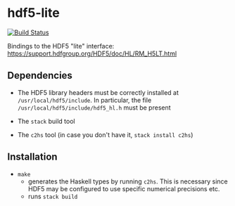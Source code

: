 # hdf5-lite

[![Build Status](https://travis-ci.org/ocramz/hdf5-lite.png)](https://travis-ci.org/ocramz/hdf5-lite)

Bindings to the HDF5 "lite" interface: https://support.hdfgroup.org/HDF5/doc/HL/RM_H5LT.html

## Dependencies

- The HDF5 library headers must be correctly installed at `/usr/local/hdf5/include`. In particular, the file `/usr/local/hdf5/include/hdf5_hl.h` must be present

- The `stack` build tool

- The `c2hs` tool (in case you don't have it, `stack install c2hs`)

## Installation

- `make`
  - generates the Haskell types by running `c2hs`. This is necessary since HDF5 may be configured to use specific numerical precisions etc.
  - runs `stack build`
